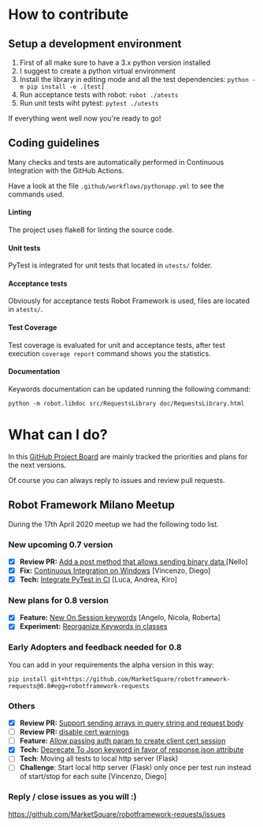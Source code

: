 # How to contribute

## Setup a development environment

1) First of all make sure to have a 3.x python version installed
2) I suggest to create a python virtual environment
3) Install the library in editing mode and all the test dependencies:
    `python -m pip install -e .[test]`
4) Run acceptance tests with robot:
    `robot ./atests`
5) Run unit tests wiht pytest:
    `pytest ./utests`

If everything went well now you're ready to go!

## Coding guidelines

Many checks and tests are automatically performed in Continuous Integration with the
GitHub Actions.

Have a look at the file `.github/workflows/pythonapp.yml` to see the commands used. 

#### Linting

The project uses flake8 for linting the source code.

#### Unit tests

PyTest is integrated for unit tests that located in `utests/` folder.

#### Acceptance tests

Obviously for acceptance tests Robot Framework is used, files are located in `atests/`.
   
#### Test Coverage

Test coverage is evaluated for unit and acceptance tests, after test execution 
`coverage report` command shows you the statistics. 

#### Documentation

Keywords documentation can be updated running the following command:

`python -m robot.libdoc src/RequestsLibrary doc/RequestsLibrary.html`

# What can I do?

In this [GitHub Project Board](https://github.com/MarketSquare/robotframework-requests/projects/1)
are mainly tracked the priorities and plans for the next versions.

Of course you can always reply to issues and review pull requests.

## Robot Framework Milano Meetup
During the 17th April 2020 meetup we had the following todo list. 

### New upcoming 0.7 version
- [X] **Review PR:** [Add a post method that allows sending binary data ](https://github.com/MarketSquare/robotframework-requests/pull/224) [Nello]
- [X] **Fix:** [Continuous Integration on Windows](https://github.com/MarketSquare/robotframework-requests/issues/271) [Vincenzo, Diego]
- [X] **Tech:** [Integrate PyTest in CI](https://github.com/MarketSquare/robotframework-requests/issues/277) [Luca, Andrea, Kiro]

### New plans for 0.8 version
- [X] **Feature:** [New On Session keywords](https://github.com/MarketSquare/robotframework-requests/issues/276) [Angelo, Nicola, Roberta]
- [x] **Experiment:** [Reorganize Keywords in classes](https://github.com/MarketSquare/robotframework-requests/issues/270)

### Early Adopters and feedback needed for 0.8
You can add in your requirements the alpha version in this way:

    pip install git+https://github.com/MarketSquare/robotframework-requests@0.8#egg=robotframework-requests

### Others
- [X] **Review PR:** [Support sending arrays in query string and request body](https://github.com/MarketSquare/robotframework-requests/pull/220)
- [ ] **Review PR:** [disable cert warnings](https://github.com/MarketSquare/robotframework-requests/pull/209)
- [ ] **Feature:** [Allow passing auth param to create client cert session](https://github.com/MarketSquare/robotframework-requests/issues/245)
- [X] **Tech:** [Deprecate To Json keyword in favor of response.json attribute](https://github.com/MarketSquare/robotframework-requests/issues/219)
- [ ] **Tech**: Moving all tests to local http server (Flask)
- [ ] **Challenge**: Start local http server (Flask) only once per test run instead of start/stop for each suite [Vincenzo, Diego]

### Reply / close issues as you will :)
https://github.com/MarketSquare/robotframework-requests/issues
